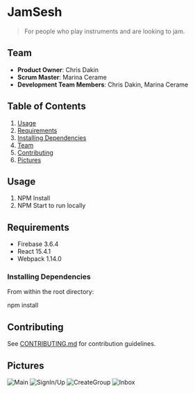 # JamSesh

> For people who play instruments and are looking to jam.

## Team

  - __Product Owner__: Chris Dakin
  - __Scrum Master__: Marina Cerame
  - __Development Team Members__: Chris Dakin, Marina Cerame

## Table of Contents

1. [Usage](#Usage)
1. [Requirements](#requirements)
1. [Installing Dependencies](#installing-dependencies)
1. [Team](#team)
1. [Contributing](#contributing)
1. [Pictures](#pictures)
## Usage

1. NPM Install
2. NPM Start to run locally

## Requirements

- Firebase 3.6.4
- React 15.4.1
- Webpack 1.14.0

### Installing Dependencies

From within the root directory:

npm install

## Contributing

See [CONTRIBUTING.md](CONTRIBUTING.md) for contribution guidelines.

## Pictures
![Main](http://i.imgur.com/CtGJnNw.png)
![SignIn/Up](http://i.imgur.com/N4TpbQR.png)
![CreateGroup](http://i.imgur.com/Lrm5uga.png)
![Inbox](http://i.imgur.com/3a6gUWn.png)


